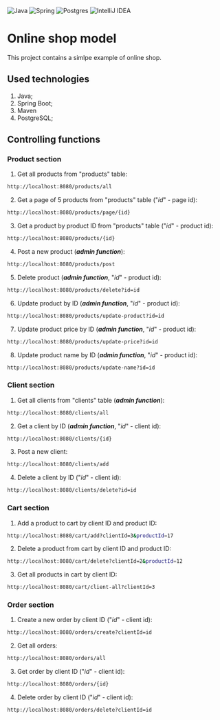 ![Java](https://img.shields.io/badge/java-%23ED8B00.svg?style=for-the-badge&logo=java&logoColor=white)
![Spring](https://img.shields.io/badge/spring-%236DB33F.svg?style=for-the-badge&logo=spring&logoColor=white)
![Postgres](https://img.shields.io/badge/postgres-%23316192.svg?style=for-the-badge&logo=postgresql&logoColor=white)
![IntelliJ IDEA](https://img.shields.io/badge/IntelliJIDEA-000000.svg?style=for-the-badge&logo=intellij-idea&logoColor=white)
# Online shop model
This project contains a simlpe example of online shop.

## Used technologies
1. Java;
2. Spring Boot;
3. Maven
4. PostgreSQL;

## Controlling functions
### Product section
1. Get all products from "products" table: 
```sh
http://localhost:8080/products/all
```
2. Get a page of 5 products from "products" table ("*id*" - page id): 
```sh
http://localhost:8080/products/page/{id}
```
3. Get a product by product ID from "products" table ("*id*" - product id): 
```sh
http://localhost:8080/products/{id}
```
4. Post a new product (***admin function***):
```sh
http://localhost:8080/products/post
```
5. Delete product (***admin function***, "*id*" - product id):
```sh
http://localhost:8080/products/delete?id=id
```
6. Update product by ID (***admin function***, "*id*" - product id):
```sh
http://localhost:8080/products/update-product?id=id
```
7. Update product price by ID (***admin function***, "*id*" - product id):
```sh
http://localhost:8080/products/update-price?id=id
```
8. Update product name by ID (***admin function***, "*id*" - product id):
```sh
http://localhost:8080/products/update-name?id=id
```

### Client section
1. Get all clients from "clients" table (***admin function***):
```sh
http://localhost:8080/clients/all
```
2. Get a client by ID (***admin function***, "*id*" - client id):
```sh
http://localhost:8080/clients/{id}
```
3. Post a new client:
```sh
http://localhost:8080/clients/add
```
4. Delete a client by ID ("*id*" - client id):
```sh
http://localhost:8080/clients/delete?id=id
```

### Cart section
1. Add a product to cart by client ID and product ID:
```sh
http://localhost:8080/cart/add?clientId=3&productId=17
```
2. Delete a product from cart by client ID and product ID:
```sh
http://localhost:8080/cart/delete?clientId=2&productId=12
```
3. Get all products in cart by client ID:
```sh
http://localhost:8080/cart/client-all?clientId=3
```

### Order section
1. Create a new order by client ID ("*id*" - client id):
```sh
http://localhost:8080/orders/create?clientId=id
```
2. Get all orders:
```sh
http://localhost:8080/orders/all
```
3. Get order by client ID ("*id*" - client id):
```sh
http://localhost:8080/orders/{id}
```
4. Delete order by client ID ("*id*" - client id):
```sh
http://localhost:8080/orders/delete?clientId=id
```
